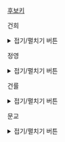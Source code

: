 
<a href = 'https://programmers.co.kr/learn/courses/30/lessons/42890'> 후보키 </a>


건희
<details>
<summary>접기/펼치기 버튼</summary>
	
</details>
    
정영
<details>
<summary>접기/펼치기 버튼</summary>


</details>
    
건률
<details>
<summary>접기/펼치기 버튼</summary>

``` python

테스트 18 〉	통과 (1.12ms, 10.4MB)

from itertools import combinations 

#특정 index가 키가 될 수 있는지 없는지 확인
def checkUnique(relation,checkIndex):
    checkSet = set()
    for row in relation:
        checkList = []
        for i in checkIndex:
            checkList.append(row[i])
        
        if tuple(checkList) in checkSet:
            return False
        checkSet.add(tuple(checkList))
    return True

#특정 index가 후보키가 될 수 있는지 없는지 확인
#set안에 존재하는 index가 subset 이면 불가능
def checkCandi(candiSet,checkIndex):
    count = 0
    for candi in candiSet:
        count = 0
        for i in checkIndex:
            if i in candi :
                count+=1
        if count == len(candi):
            return False
    return True

def solution(relation):
    answer = 0
    items = list(range(len(relation[0])))
    candiSet = set()
    for i in items :
        #가능한 경우의 수를 조합으로 생성
        for t in list(combinations(items, i+1)) :
            #check 함수의 순서를 반대로하면 시간차이가 발생
            #연산의 효율때문
            if checkCandi(candiSet,t) is True :
                if checkUnique(relation,t) is True :
                    candiSet.add(t)
        
    return len(candiSet)
```
</details>
  
문교
<details>
<summary>접기/펼치기 버튼</summary>

</details>
